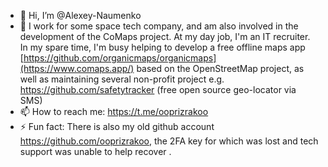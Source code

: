 - 👋 Hi, I’m @Alexey-Naumenko
- 👀 I work for some space tech company, and am also involved in the development of the CoMaps project. At my day job, I'm an IT recruiter.  
In my spare time, I'm busy helping to develop a free offline maps app [https://github.com/organicmaps/organicmaps](https://www.comaps.app/) based on the OpenStreetMap project, 
as well as maintaining several non-profit project e.g. https://github.com/safetytracker  (free open source geo-locator via SMS)
- 📫 How to reach me: https://t.me/ooprizrakoo
- ⚡ Fun fact: There is also my old github account https://github.com/ooprizrakoo, the 2FA key for which was lost and tech support was unable to help recover . 

<!---
alexey-naumenko/alexey-naumenko is a ✨ special ✨ repository because its `README.md` (this file) appears on your GitHub profile.
You can click the Preview link to take a look at your changes.
--->
